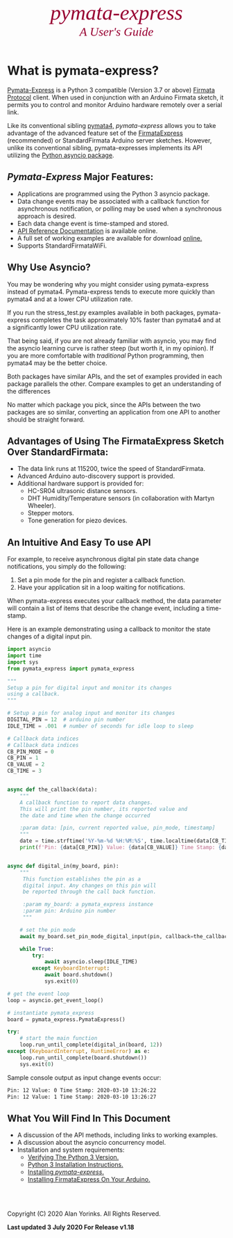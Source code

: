 

<div style="text-align:center;color:#990033; font-family:times, serif; font-size:3.5em"><i>pymata-express</i></div>
<div style="text-align:center;color:#990033; font-family:times, serif; font-size:2em"><i>A User's Guide</i></div>

<br>

# What is pymata-express? 

[Pymata-Express](https://github.com/MrYsLab/pymata-express) is a Python 3 compatible
 (Version 3.7 or above)  [Firmata Protocol](https://github.com/firmata/protocol) 
client.  When used in conjunction with an Arduino Firmata sketch, it permits you to control and monitor Arduino hardware
remotely over a serial link.

Like its conventional sibling [pymata4,](https://mryslab.github.io/pymata4/) *pymata-express* allows you to take
advantage of the advanced feature set of 
the [FirmataExpress](https://github.com/MrYsLab/FirmataExpress) (recommended) or StandardFirmata 
Arduino server sketches. However, unlike its conventional sibling, pymata-expresses implements its API
utilizing the 
[Python asyncio package](https://docs.python.org/3/library/asyncio.html).


## *Pymata-Express* Major Features:

* Applications are programmed using the Python 3 asyncio package.
* Data change events may be associated with a callback function for asynchronous notification, 
or polling may be used when a synchronous approach is desired.
* Each data change event is time-stamped and stored.
* [API Reference Documentation](https://htmlpreview.github.com/?https://github.com/MrYsLab/pymata-express/blob/master/html/pymata_express/index.html) 
 is available online.
* A full set of working examples
are available for download [online.](https://github.com/MrYsLab/pymata-express/tree/master/examples)
* Supports StandardFirmataWiFi.

## Why Use Asyncio?

You may be wondering why you might consider using pymata-express instead of 
pymata4. Pymata-express tends to execute more quickly than pymata4 and at a lower
CPU utilization rate. 

If you run the 
stress_test.py examples available in both packages, pymata-express completes the task approximately 10% faster
than pymata4 and at a significantly lower CPU utilization rate.

That being said, if you are not already familiar with asyncio, you may find the asyncio learning curve is
rather steep (but worth it, in my opinion). If you are more comfortable with
*traditional* Python programming, then pymata4 may be the better choice.

Both packages have similar APIs, and the set of examples provided in each package parallels the other.
Compare examples to get an understanding of the differences

No matter which package you pick, since the APIs between the two packages are so similar, converting an
application from one API to another should be straight forward. 
 

## Advantages of Using The FirmataExpress Sketch Over StandardFirmata:

* The data link runs at 115200, twice the speed of StandardFirmata.
* Advanced Arduino auto-discovery support is provided.
* Additional hardware support is provided for:
    * HC-SR04 ultrasonic distance sensors.
    * DHT Humidity/Temperature sensors (in collaboration with Martyn Wheeler).
    * Stepper motors.
    * Tone generation for piezo devices.
    

## An Intuitive And Easy To use API

For example, to receive asynchronous digital pin state data change notifications, you simply do the following:

1. Set a pin mode for the pin and register a callback function.
2. Have your application sit in a loop waiting for notifications.
    
When pymata-express executes your callback method, the data parameter will contain
a list of items that describe the change event, including a time-stamp.

Here is an example demonstrating using a callback to monitor
the state changes of a digital input pin.

```python
import asyncio
import time
import sys
from pymata_express import pymata_express

"""
Setup a pin for digital input and monitor its changes
using a callback.
"""

# Setup a pin for analog input and monitor its changes
DIGITAL_PIN = 12  # arduino pin number
IDLE_TIME = .001  # number of seconds for idle loop to sleep

# Callback data indices
# Callback data indices
CB_PIN_MODE = 0
CB_PIN = 1
CB_VALUE = 2
CB_TIME = 3


async def the_callback(data):
    """
    A callback function to report data changes.
    This will print the pin number, its reported value and
    the date and time when the change occurred

    :param data: [pin, current reported value, pin_mode, timestamp]
    """
    date = time.strftime('%Y-%m-%d %H:%M:%S', time.localtime(data[CB_TIME]))
    print(f'Pin: {data[CB_PIN]} Value: {data[CB_VALUE]} Time Stamp: {date}')


async def digital_in(my_board, pin):
    """
     This function establishes the pin as a
     digital input. Any changes on this pin will
     be reported through the call back function.

     :param my_board: a pymata_express instance
     :param pin: Arduino pin number
     """

    # set the pin mode
    await my_board.set_pin_mode_digital_input(pin, callback=the_callback)

    while True:
        try:
            await asyncio.sleep(IDLE_TIME)
        except KeyboardInterrupt:
            await board.shutdown()
            sys.exit(0)

# get the event loop
loop = asyncio.get_event_loop()

# instantiate pymata_express
board = pymata_express.PymataExpress()

try:
    # start the main function
    loop.run_until_complete(digital_in(board, 12))
except (KeyboardInterrupt, RuntimeError) as e:
    loop.run_until_complete(board.shutdown())
    sys.exit(0)

```

Sample console output as input change events occur:
```bash
Pin: 12 Value: 0 Time Stamp: 2020-03-10 13:26:22
Pin: 12 Value: 1 Time Stamp: 2020-03-10 13:26:27
```


## What You Will Find In This Document

* A discussion of the API methods, including links to working examples.
* A discussion about the asyncio concurrency model.
* Installation and system requirements:
    * [Verifying The Python 3 Version.](../python_3_verify/#how-to-verify-the-python-3-version-installed) 
    * [Python 3 Installation Instructions.](../python_install/#installing-python-37-or-greater)
    * [Installing _pymata-express_.](../install_pymata_express/#before-you-install)
    * [Installing FirmataExpress On Your Arduino.](../firmata_express/#installation-instructions)


<br>
<br>

Copyright (C) 2020 Alan Yorinks. All Rights Reserved.

**Last updated 3 July 2020 For Release v1.18**
